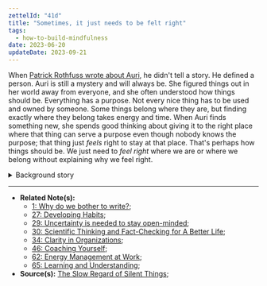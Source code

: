 ```yaml
---
zettelId: "41d"
title: "Sometimes, it just needs to be felt right"
tags:
  - how-to-build-mindfulness
date: 2023-06-20
updateDate: 2023-09-21
---
```


When [Patrick Rothfuss wrote about Auri](https://kingkiller.fandom.com/wiki/Auri), he didn't tell a story. He defined a person. Auri is still a mystery and will always be. She figured things out in her world away from everyone, and she often understood how things should be. Everything has a purpose. Not every nice thing has to be used and owned by someone. Some things belong where they are, but finding exactly where they belong takes energy and time. When Auri finds something new, she spends good thinking about giving it to the right place where that thing can serve a purpose even though nobody knows the purpose; that thing just *feels* right to stay at that place. That's perhaps how things should be. We just need to *feel right* where we are or where we belong without explaining why we feel right.

<details>
<summary>Background story</summary>
When Auri found a new room and inside a drawer full of clean and high-quality sheets, I loved how she didn't touch them. Because she knew that it was going to corrupt her and break her spirit, some things were supposed to be that way—choosing not to own every beautiful thing while knowing you would definitely benefit from it.
</details>

---

- **Related Note(s):**
  - [1: Why do we bother to write?](/notes/1/);
  - [27: Developing Habits](/notes/27/);
  - [29: Uncertainty is needed to stay open-minded](/notes/29/);
  - [30: Scientific Thinking and Fact-Checking for A Better Life](/notes/30/);
  - [34: Clarity in Organizations](/notes/34/);
  - [46: Coaching Yourself](/notes/46/);
  - [62: Energy Management at Work](/notes/62/);
  - [65: Learning and Understanding](/notes/65/);
- **Source(s):** [The Slow Regard of Silent Things](https://en.wikipedia.org/wiki/The_Slow_Regard_of_Silent_Things);
